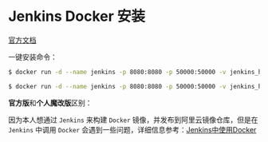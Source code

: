 # Jenkins Docker 安装

[官方文档](https://github.com/jenkinsci/docker/blob/master/README.md)

一键安装命令：

```bash
$ docker run -d --name jenkins -p 8080:8080 -p 50000:50000 -v jenkins_home:/var/jenkins_home -v /var/run/docker.sock:/var/run/docker.sock -v $(which docker):/usr/bin/docker jenkins/jenkins:lts    # 官方版

$ docker run -d --name jenkins -p 8080:8080 -p 50000:50000 -v jenkins_home:/var/jenkins_home -v /var/run/docker.sock:/var/run/docker.sock -v $(which docker):/usr/bin/docker registry.cn-hangzhou.aliyuncs.com/lantsang/jenkins:lts     # 个人魔改版
```

**官方版**和**个人魔改版**区别：

因为本人想通过 `Jenkins` 来构建 `Docker` 镜像，并发布到阿里云镜像仓库，但是在 `Jenkins` 中调用 `Docker` 会遇到一些问题，详细信息参考：[Jenkins中使用Docker](使用Docker.md)
